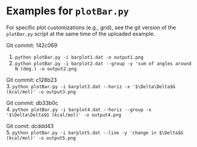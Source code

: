 
# Examples for `plotBar.py`
For specific plot customizations (e.g., grid), see the git version of the `plotBar.py` script at the same time of the uploaded example.

Git commit: 142c069  
1. `python plotBar.py -i barplot1.dat -o output1.png`
2. `python plotBar.py -i barplot2.dat --group -y 'sum of angles around N (deg.) -o output2.png`

Git commit: c128b23  
3. `python plotBar.py -i barplot3.dat --horiz -x '$\Delta\Delta$G (kcal/mol)' -o output3.png`

Git commit: db33b0c  
4. `python plotBar.py -i barplot4.dat --horiz --group -x '$\Delta\Delta$G (kcal/mol)' -o output4.png`

Git comit: dcddd43  
5. `python plotBar.py -i barplot5.dat --line -y 'change in $\Delta$G (kcal/mol)' -o output5.png`
